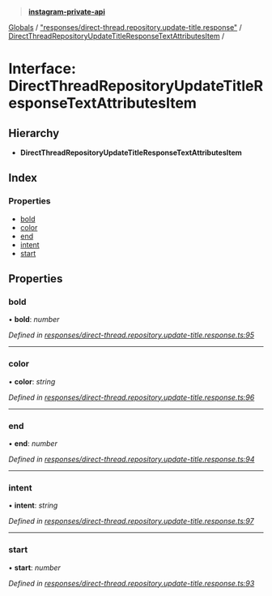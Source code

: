 > **[instagram-private-api](../README.md)**

[Globals](../README.md) / ["responses/direct-thread.repository.update-title.response"](../modules/_responses_direct_thread_repository_update_title_response_.md) / [DirectThreadRepositoryUpdateTitleResponseTextAttributesItem](_responses_direct_thread_repository_update_title_response_.directthreadrepositoryupdatetitleresponsetextattributesitem.md) /

# Interface: DirectThreadRepositoryUpdateTitleResponseTextAttributesItem

## Hierarchy

- **DirectThreadRepositoryUpdateTitleResponseTextAttributesItem**

## Index

### Properties

- [bold](_responses_direct_thread_repository_update_title_response_.directthreadrepositoryupdatetitleresponsetextattributesitem.md#bold)
- [color](_responses_direct_thread_repository_update_title_response_.directthreadrepositoryupdatetitleresponsetextattributesitem.md#color)
- [end](_responses_direct_thread_repository_update_title_response_.directthreadrepositoryupdatetitleresponsetextattributesitem.md#end)
- [intent](_responses_direct_thread_repository_update_title_response_.directthreadrepositoryupdatetitleresponsetextattributesitem.md#intent)
- [start](_responses_direct_thread_repository_update_title_response_.directthreadrepositoryupdatetitleresponsetextattributesitem.md#start)

## Properties

### bold

• **bold**: _number_

_Defined in [responses/direct-thread.repository.update-title.response.ts:95](https://github.com/realinstadude/instagram-private-api/blob/4ae8fec/src/responses/direct-thread.repository.update-title.response.ts#L95)_

---

### color

• **color**: _string_

_Defined in [responses/direct-thread.repository.update-title.response.ts:96](https://github.com/realinstadude/instagram-private-api/blob/4ae8fec/src/responses/direct-thread.repository.update-title.response.ts#L96)_

---

### end

• **end**: _number_

_Defined in [responses/direct-thread.repository.update-title.response.ts:94](https://github.com/realinstadude/instagram-private-api/blob/4ae8fec/src/responses/direct-thread.repository.update-title.response.ts#L94)_

---

### intent

• **intent**: _string_

_Defined in [responses/direct-thread.repository.update-title.response.ts:97](https://github.com/realinstadude/instagram-private-api/blob/4ae8fec/src/responses/direct-thread.repository.update-title.response.ts#L97)_

---

### start

• **start**: _number_

_Defined in [responses/direct-thread.repository.update-title.response.ts:93](https://github.com/realinstadude/instagram-private-api/blob/4ae8fec/src/responses/direct-thread.repository.update-title.response.ts#L93)_
